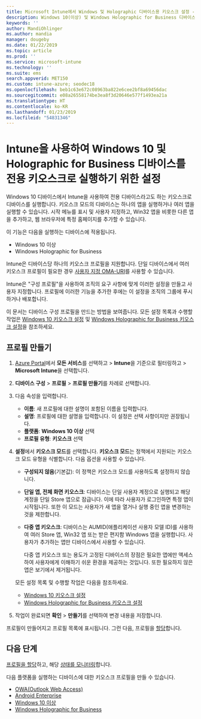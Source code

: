 ```yaml
---
title: Microsoft Intune에서 Windows 및 Holographic 디바이스용 키오스크 설정 - Azure | Microsoft Docs
description: Windows 10(이상) 및 Windows Holographic for Business 디바이스를 단일 앱 및 다중 앱 키오스크로 구성하고, 시작 메뉴를 사용자 지정하고, 앱을 추가하고, 작업 표시줄을 표시하고, Microsoft Intune에서 웹 브라우저를 구성합니다.
keywords: ''
author: MandiOhlinger
ms.author: mandia
manager: dougeby
ms.date: 01/22/2019
ms.topic: article
ms.prod: ''
ms.service: microsoft-intune
ms.technology: ''
ms.suite: ems
search.appverid: MET150
ms.custom: intune-azure; seodec18
ms.openlocfilehash: beb1c63e672c08963ba822e6cee2bf8a69456dac
ms.sourcegitcommit: e08a26558174be3ea8f3d20646e577f1493ea21a
ms.translationtype: HT
ms.contentlocale: ko-KR
ms.lasthandoff: 01/23/2019
ms.locfileid: "54831346"
---
```

# <a name="windows-10-and-windows-holographic-for-business-device-settings-to-run-as-a-dedicated-kiosk-using-intune"></a>Intune을 사용하여 Windows 10 및 Holographic for Business 디바이스를 전용 키오스크로 실행하기 위한 설정

Windows 10 디바이스에서 Intune을 사용하여 전용 디바이스라고도 하는 키오스크로 디바이스를 실행합니다. 키오스크 모드의 디바이스는 하나의 앱을 실행하거나 여러 앱을 실행할 수 있습니다. 시작 메뉴를 표시 및 사용자 지정하고, Win32 앱을 비롯한 다른 앱을 추가하고, 웹 브라우저에 특정 홈페이지를 추가할 수 있습니다. 

이 기능은 다음을 실행하는 디바이스에 적용됩니다.

- Windows 10 이상
- Windows Holographic for Business

Intune은 디바이스당 하나의 키오스크 프로필을 지원합니다. 단일 디바이스에서 여러 키오스크 프로필이 필요한 경우 [사용자 지정 OMA-URI](custom-settings-windows-10.md)를 사용할 수 있습니다.

Intune은 "구성 프로필"을 사용하여 조직의 요구 사항에 맞게 이러한 설정을 만들고 사용자 지정합니다. 프로필에 이러한 기능을 추가한 후에는 이 설정을 조직의 그룹에 푸시하거나 배포합니다.

이 문서는 디바이스 구성 프로필을 만드는 방법을 보여줍니다. 모든 설정 목록과 수행할 작업은 [Windows 10 키오스크 설정](kiosk-settings-windows.md) 및 [Windows Holographic for Business 키오스크 설정](kiosk-settings-holographic.md)을 참조하세요.

## <a name="create-the-profile"></a>프로필 만들기

1. [Azure Portal](https://portal.azure.com)에서 **모든 서비스**를 선택하고 > **Intune**을 기준으로 필터링하고 > **Microsoft Intune**을 선택합니다.
2. **디바이스 구성** > **프로필** > **프로필 만들기**를 차례로 선택합니다.
3. 다음 속성을 입력합니다.

   - **이름**: 새 프로필에 대한 설명이 포함된 이름을 입력합니다.
   - **설명**: 프로필에 대한 설명을 입력합니다. 이 설정은 선택 사항이지만 권장됩니다.
   - **플랫폼**: **Windows 10 이상** 선택
   - **프로필 유형**: **키오스크** 선택

4. **설정**에서 **키오스크 모드**를 선택합니다. **키오스크 모드**는 정책에서 지원되는 키오스크 모드 유형을 식별합니다. 다음 옵션을 사용할 수 있습니다.

    - **구성되지 않음**(기본값): 이 정책은 키오스크 모드를 사용하도록 설정하지 않습니다.
    - **단일 앱, 전체 화면 키오스크**: 디바이스는 단일 사용자 계정으로 실행되고 해당 계정을 단일 Store 앱으로 잠급니다. 이에 따라 사용자가 로그인하면 특정 앱이 시작됩니다. 또한 이 모드는 사용자가 새 앱을 열거나 실행 중인 앱을 변경하는 것을 제한합니다.
    - **다중 앱 키오스크**: 디바이스는 AUMID(애플리케이션 사용자 모델 ID)를 사용하여 여러 Store 앱, Win32 앱 또는 받은 편지함 Windows 앱을 실행합니다. 사용자가 추가하는 앱만 디바이스에서 사용할 수 있습니다.

        다중 앱 키오스크 또는 용도가 고정된 디바이스의 장점은 필요한 앱에만 액세스하여 사용자에게 이해하기 쉬운 환경을 제공하는 것입니다. 또한 필요하지 않은 앱은 보기에서 제거됩니다.

    모든 설정 목록 및 수행할 작업은 다음을 참조하세요.
      - [Windows 10 키오스크 설정](kiosk-settings-windows.md)
      - [Windows Holographic for Business 키오스크 설정](kiosk-settings-holographic.md)

5. 작업이 완료되면 **확인** > **만들기**를 선택하여 변경 내용을 저장합니다. 

프로필이 만들어지고 프로필 목록에 표시됩니다. 그런 다음, 프로필을 [할당](device-profile-assign.md)합니다.

## <a name="next-steps"></a>다음 단계

[프로필을 할당](device-profile-assign.md)하고, 해당 [상태를 모니터링](device-profile-monitor.md)합니다.

다음 플랫폼을 실행하는 디바이스에 대한 키오스크 프로필을 만들 수 있습니다.
- [OWA(Outlook Web Access)](device-restrictions-android.md#kiosk)
- [Android Enterprise](device-restrictions-android-for-work.md#kiosk-settings)
- [Windows 10 이상](kiosk-settings-windows.md)
- [Windows Holographic for Business](kiosk-settings-holographic.md)
